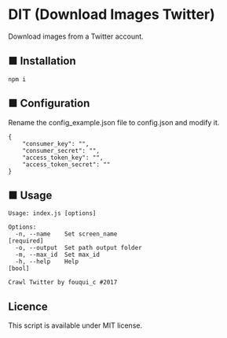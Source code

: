 DIT (Download Images Twitter)
=============================

Download images from a Twitter account.

■ Installation
---
```
npm i
```

■ Configuration
---
Rename the config_example.json file to config.json and modify it.
```
{
    "consumer_key": "",
    "consumer_secret": "",
    "access_token_key": "",
    "access_token_secret": ""
}
```

■ Usage
---
```
Usage: index.js [options]

Options:
  -n, --name    Set screen_name                                        [required]
  -o, --output  Set path output folder
  -m, --max_id  Set max_id
  -h, --help    Help                                                   [bool]

Crawl Twitter by fouqui_c #2017
```

Licence
---

This script is available under MIT license.
